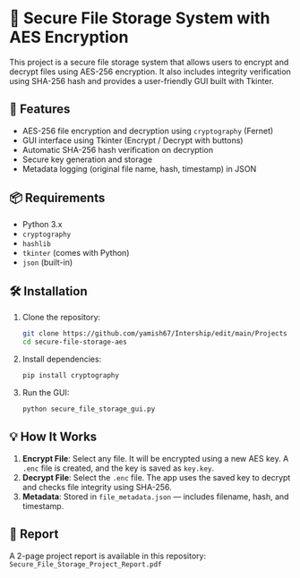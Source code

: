 # 🔐 Secure File Storage System with AES Encryption

This project is a secure file storage system that allows users to encrypt and decrypt files using AES-256 encryption. It also includes integrity verification using SHA-256 hash and provides a user-friendly GUI built with Tkinter.

## 🚀 Features

- AES-256 file encryption and decryption using `cryptography` (Fernet)
- GUI interface using Tkinter (Encrypt / Decrypt with buttons)
- Automatic SHA-256 hash verification on decryption
- Secure key generation and storage
- Metadata logging (original file name, hash, timestamp) in JSON

## 📦 Requirements

- Python 3.x
- `cryptography`
- `hashlib`
- `tkinter` (comes with Python)
- `json` (built-in)

## 🛠 Installation

1. Clone the repository:
   ```bash
   git clone https://github.com/yamish67/Intership/edit/main/Projects
   cd secure-file-storage-aes
   ```

2. Install dependencies:
   ```bash
   pip install cryptography
   ```

3. Run the GUI:
   ```bash
   python secure_file_storage_gui.py
   ```

## 💡 How It Works

1. **Encrypt File**: Select any file. It will be encrypted using a new AES key. A `.enc` file is created, and the key is saved as `key.key`.
2. **Decrypt File**: Select the `.enc` file. The app uses the saved key to decrypt and checks file integrity using SHA-256.
3. **Metadata**: Stored in `file_metadata.json` — includes filename, hash, and timestamp.

## 📄 Report

A 2-page project report is available in this repository: `Secure_File_Storage_Project_Report.pdf`
